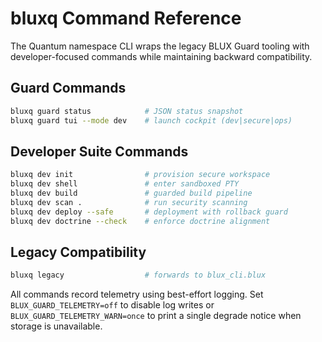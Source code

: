 # bluxq Command Reference

The Quantum namespace CLI wraps the legacy BLUX Guard tooling with developer-focused commands while maintaining backward compatibility.

## Guard Commands

```bash
bluxq guard status            # JSON status snapshot
bluxq guard tui --mode dev    # launch cockpit (dev|secure|ops)
```

## Developer Suite Commands

```bash
bluxq dev init                # provision secure workspace
bluxq dev shell               # enter sandboxed PTY
bluxq dev build               # guarded build pipeline
bluxq dev scan .              # run security scanning
bluxq dev deploy --safe       # deployment with rollback guard
bluxq dev doctrine --check    # enforce doctrine alignment
```

## Legacy Compatibility

```bash
bluxq legacy                  # forwards to blux_cli.blux
```

All commands record telemetry using best-effort logging. Set `BLUX_GUARD_TELEMETRY=off` to disable log writes or `BLUX_GUARD_TELEMETRY_WARN=once` to print a single degrade notice when storage is unavailable.
